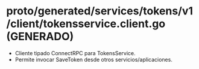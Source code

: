 # proto/generated/services/tokens/v1/client/tokensservice.client.go (GENERADO)

- Cliente tipado ConnectRPC para TokensService.
- Permite invocar SaveToken desde otros servicios/aplicaciones.